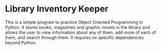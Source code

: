 # Library Inventory Keeper
 This is a simple program to practice Object Oriented Programming in Python. It stores books, magazines and graphic novels in the library and allows the user to view information about any of them, add more of each of them, and search through them. It requires no specific dependencies beyond Python.

